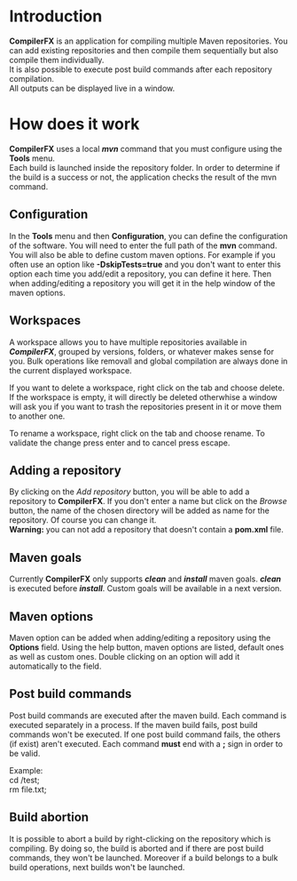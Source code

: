 # Introduction

**CompilerFX** is an application for compiling multiple Maven repositories. 
You can add existing repositories and then compile them sequentially but also compile them individually.  
It is also possible to execute post build commands after each repository compilation.  
All outputs
can be displayed live in a window.

# How does it work

**CompilerFX** uses a local ***mvn*** command that you must configure using the **Tools** menu.  
Each build is launched inside the repository folder. In order to determine if the build is a success
or not, the application checks the result of the mvn command.

## Configuration

In the **Tools** menu and then **Configuration**, you can define the configuration of the software. You will need to
enter the full path of the **mvn** command.
You will also be able to define custom maven options. For example if you often use an option like **-DskipTests=true**
and you don't want to enter this option each time you add/edit a repository, you can define it here. Then when adding/editing
a repository you will get it in the help window of the maven options.


## Workspaces

A workspace allows you to have multiple repositories available in ***CompilerFX***, grouped
by versions, folders, or whatever makes sense for you. Bulk operations like removall and global
compilation are always done in the current displayed workspace.  
  
If you want to delete a workspace, right click on the tab and choose delete. If the workspace
is empty, it will directly be deleted otherwhise a window will ask you if you want to trash the 
repositories present in it or move them to another one.

To rename a workspace, right click on the tab and choose rename. To validate the change press enter and to cancel
press escape.

## Adding a repository

By clicking on the *Add repository* button, you will be able to add a repository to **CompilerFX**.
If you don't enter a name but click on the *Browse* button, the name of the chosen directory will be
added as name for the repository. Of course you can change it.  
**Warning:** you can not add a repository that doesn't contain a **pom.xml** file.

## Maven goals

Currently **CompilerFX** only supports ***clean*** and ***install*** maven goals. ***clean***
is executed before ***install***. Custom goals will be available in a next version.

## Maven options

Maven option can be added when adding/editing a repository using the **Options** field. Using the help button, maven options
are listed, default ones as well as custom ones. Double clicking on an option will add it automatically to the field.

## Post build commands

Post build commands are executed after the maven build. Each command is executed separately
in a process. If the maven build fails, post build commands won't be executed. If one post build command
fails, the others (if exist) aren't executed. Each command **must** end with a **;** sign in order to be valid.  

Example:  
	cd /test;  
	rm file.txt;

## Build abortion

It is possible to abort a build by right-clicking on the repository which is compiling. By doing so, the build is aborted
and if there are post build commands, they won't be launched. Moreover if a build belongs to a bulk build operations,
next builds won't be launched.
